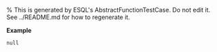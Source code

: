 % This is generated by ESQL's AbstractFunctionTestCase. Do not edit it. See ../README.md for how to regenerate it.

**Example**

```esql
null
```


